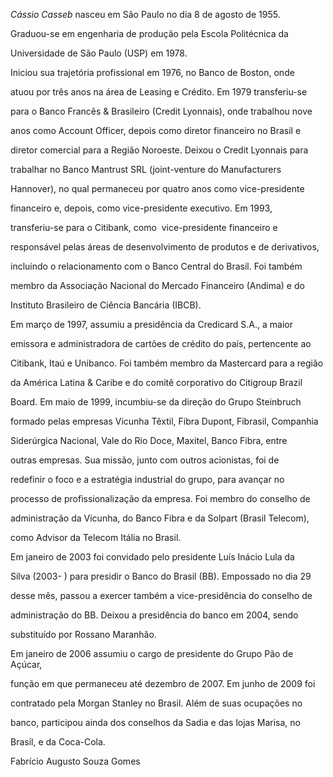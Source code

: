 

*Cássio Casseb* nasceu em São Paulo no dia 8 de agosto de 1955.



Graduou-se em engenharia de produção pela Escola Politécnica da

Universidade de São Paulo (USP) em 1978.



Iniciou sua trajetória profissional em 1976, no Banco de Boston, onde

atuou por três anos na área de Leasing e Crédito. Em 1979 transferiu-se

para o Banco Francês & Brasileiro (Credit Lyonnais), onde trabalhou nove

anos como Account Officer, depois como diretor financeiro no Brasil e

diretor comercial para a Região Noroeste. Deixou o Credit Lyonnais para

trabalhar no Banco Mantrust SRL (joint-venture do Manufacturers

Hannover), no qual permaneceu por quatro anos como vice-presidente

financeiro e, depois, como vice-presidente executivo. Em 1993,

transferiu-se para o Citibank, como  vice-presidente financeiro e

responsável pelas áreas de desenvolvimento de produtos e de derivativos,

incluindo o relacionamento com o Banco Central do Brasil. Foi também

membro da Associação Nacional do Mercado Financeiro (Andima) e do

Instituto Brasileiro de Ciência Bancária (IBCB).



Em março de 1997, assumiu a presidência da Credicard S.A., a maior

emissora e administradora de cartões de crédito do país, pertencente ao

Citibank, Itaú e Unibanco. Foi também membro da Mastercard para a região

da América Latina & Caribe e do comitê corporativo do Citigroup Brazil

Board. Em maio de 1999, incumbiu-se da direção do Grupo Steinbruch

formado pelas empresas Vicunha Têxtil, Fibra Dupont, Fibrasil, Companhia

Siderúrgica Nacional, Vale do Rio Doce, Maxitel, Banco Fibra, entre

outras empresas. Sua missão, junto com outros acionistas, foi de

redefinir o foco e a estratégia industrial do grupo, para avançar no

processo de profissionalização da empresa. Foi membro do conselho de

administração da Vicunha, do Banco Fibra e da Solpart (Brasil Telecom),

como Advisor da Telecom Itália no Brasil.



Em janeiro de 2003 foi convidado pelo presidente Luís Inácio Lula da

Silva (2003- ) para presidir o Banco do Brasil (BB). Empossado no dia 29

desse mês, passou a exercer também a vice-presidência do conselho de

administração do BB. Deixou a presidência do banco em 2004, sendo

substituído por Rossano Maranhão.



Em janeiro de 2006 assumiu o cargo de presidente do Grupo Pão de Açúcar,

função em que permaneceu até dezembro de 2007. Em junho de 2009 foi

contratado pela Morgan Stanley no Brasil. Além de suas ocupações no

banco, participou ainda dos conselhos da Sadia e das lojas Marisa, no

Brasil, e da Coca-Cola.



Fabrício Augusto Souza Gomes



